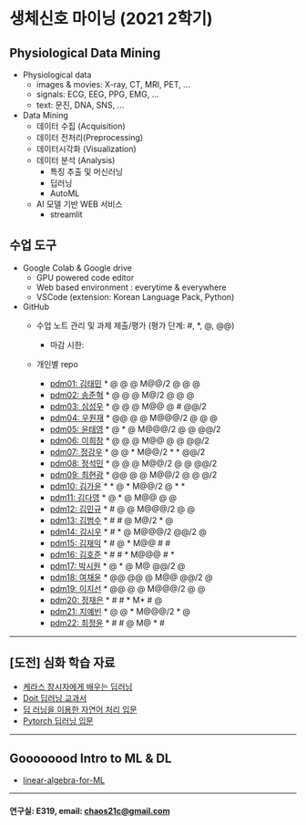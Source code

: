 # 생체신호 마이닝 (2021 2학기)

## Physiological Data Mining
* Physiological data
  - images & movies: X-ray, CT, MRI, PET, ...
  - signals: ECG, EEG, PPG, EMG, ...
  - text: 문진, DNA, SNS, ...
* Data Mining
  - 데이터 수집 (Acquisition)
  - 데이터 전처리(Preprocessing)
  - 데이터시각화 (Visualization)
  - 데이터 분석 (Analysis)
    * 특징 추출 및 머신러닝
    * 딥러닝
    * AutoML
  - AI 모델 기반 WEB 서비스
    * streamlit
    
## 수업 도구
* Google Colab & Google drive
  - GPU powered code editor
  - Web based environment : everytime & everywhere
  - VSCode (extension: Korean Language Pack, Python)
* GitHub
  - 수업 노트 관리 및 과제 제출/평가 (평가 단계: #, *, @, @@)
    * 마감 시한: 
    
  - 개인별 repo  
    * [pdm01: 김태민](https://github.com/KTM001/PDM01) * @ @ @ M@@/2 @ @ @
    * [pdm02: 송준혁](https://github.com/916jun/pdm02) * @ @ @ M@/2 @ @ @
    * [pdm03: 심성우](https://github.com/pdm03/pdm03) * @ @ @ M@@ @ # @@/2
    * [pdm04: 우원재](https://github.com/SALRIGO/pdm04) * @@ @ @ M@@@/2 @ @ @
    * [pdm05: 윤태영](https://github.com/xodud5654/PDM05) * @ * @ M@@@/2 @ @ @@/2
    * [pdm06: 이희창](https://github.com/Hee0305/PDM06) * @ @ @ M@@ @ @ @@/2
    * [pdm07: 정강우](https://github.com/junggangwo/pdm07) * @ @ * M@@/2 * * @@/2
    * [pdm08: 정석민](https://github.com/seokmin1/PDM08) * @ @ @ M@@/2 @ @ @@/2
    * [pdm09: 최현광](https://github.com/choihyungwang/pdm09) * @@ @ @ M@@/2 @ @ @/2
    * [pdm10: 김가윤](https://github.com/20193253/pdm10) * * @ * M@@/2 @ * *
    * [pdm11: 김다영](https://github.com/dayeong918/pdm011) * @ * @ M@@ @ @
    * [pdm12: 김민규](https://github.com/Skystar728/pdm12) * # @ @ M@@@/2 @ @
    * [pdm13: 김범수](https://github.com/bum3632/pdm13) * # # @ M@/2 * @
    * [pdm14: 김시우](https://github.com/loosiu/pdm14) * # * @ M@@@/2 @@/2 @
    * [pdm15: 김재익](https://github.com/kim0129s/pdm15) * # @ * M@@ # #
    * [pdm16: 김호준](https://github.com/hojoooon/PDM16) * # # * M@@@ # *
    * [pdm17: 박시원](https://github.com/w2j1y12/pdm17) * @ * @ M@ @@/2 @
    * [pdm18: 여채윤](https://github.com/ducodbs0516/pdm18) * @@ @@ @ M@@ @@/2 @
    * [pdm19: 이지선](https://github.com/jiseon0516/pdm19) * @@ @ @ M@@@/2 @ @
    * [pdm20: 정재은](https://github.com/joung-jaeeun/pdm20) * # # * M* # @
    * [pdm21: 지예빈](https://github.com/Obliqueflo/PDM21) * @ @ * M@@@/2 * @
    * [pdm22: 최정윤](https://github.com/yoon0411/pdm22) * # # @ M@ * #
 ---
 
 ## [도전] 심화 학습 자료

 - [케라스 창시자에게 배우는 딥러닝](https://github.com/rickiepark/deep-learning-with-python-notebooks) 
 - [Doit 딥러닝 교과서](http://easyspub.co.kr/20_Menu/BookView/472/PUB) 
 - [딥 러닝을 이용한 자연어 처리 입문](https://wikidocs.net/book/2155)
 - [Pytorch 딥러닝 입문](https://github.com/Justin-A/DeepLearning101)  
 ---
 ## Goooooood Intro to ML & DL
 - [linear-algebra-for-ML](https://www.freecodecamp.org/news/how-machine-learning-leverages-linear-algebra-to-optimize-model-trainingwhy-you-should-learn-the-fundamentals-of-linear-algebra/)
 ---
 
  #### 연구실: E319, email: chaos21c@gmail.com
 
